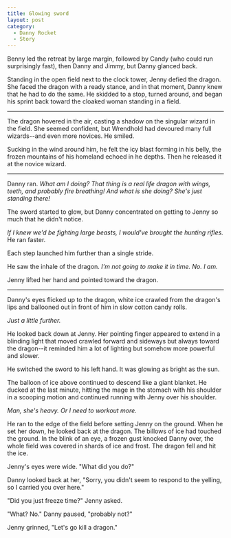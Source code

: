 ```yaml
---
title: Glowing sword
layout: post
category:
  - Danny Rocket
  - Story
---
```

Benny led the retreat by large margin, followed by Candy (who could run surprisingly fast), then Danny and Jimmy, but Danny glanced back.

Standing in the open field next to the clock tower, Jenny defied the dragon. She faced the dragon with a ready stance, and in that moment, Danny knew that he had to do the same. He skidded to a stop, turned around, and began his sprint back toward the cloaked woman standing in a field.

* * *

The dragon hovered in the air, casting a shadow on the singular wizard in the field. She seemed confident, but Wrendhold had devoured many full wizards--and even more novices. He smiled.

Sucking in the wind around him, he felt the icy blast forming in his belly, the frozen mountains of his homeland echoed in he depths. Then he released it at the novice wizard.

* * *

Danny ran. _What am I doing? That thing is a real life dragon with wings, teeth, and probably fire breathing! And what is she doing? She's just standing there!_

The sword started to glow, but Danny concentrated on getting to Jenny so much that he didn't notice.

_If I knew we'd be fighting large beasts, I would've brought the hunting rifles._ He ran faster.

Each step launched him further than a single stride.

He saw the inhale of the dragon. _I'm not going to make it in time. No. I am._

Jenny lifted her hand and pointed toward the dragon.

* * *

Danny's eyes flicked up to the dragon, white ice crawled from the dragon's lips and ballooned out in front of him in slow cotton candy rolls.

_Just a little further._

He looked back down at Jenny. Her pointing finger appeared to extend in a blinding light that moved crawled forward and sideways but always toward the dragon--it reminded him a lot of lighting but somehow more powerful and slower.

He switched the sword to his left hand. It was glowing as bright as the sun.

The balloon of ice above continued to descend like a giant blanket. He ducked at the last minute, hitting the mage in the stomach with his shoulder in a scooping motion and continued running with Jenny over his shoulder.

_Man, she's heavy. Or I need to workout more._

He ran to the edge of the field before setting Jenny on the ground. When he set her down, he looked back at the dragon. The billows of ice had touched the ground. In the blink of an eye, a frozen gust knocked Danny over, the whole field was covered in shards of ice and frost. The dragon fell and hit the ice.

Jenny's eyes were wide. "What did you do?"

Danny looked back at her, "Sorry, you didn't seem to respond to the yelling, so I carried you over here."

"Did you just freeze time?" Jenny asked.

"What? No." Danny paused, "probably not?"

Jenny grinned, "Let's go kill a dragon."